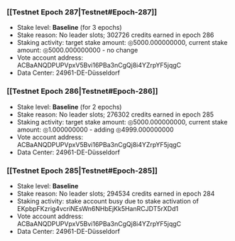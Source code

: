 ### [[Testnet Epoch 287|Testnet#Epoch-287]]
* Stake level: **Baseline** (for 3 epochs)
* Stake reason: No leader slots; 302726 credits earned in epoch 286
* Staking activity: target stake amount: ◎5000.000000000, current stake amount: ◎5000.000000000 - no change
* Vote account address: ACBaANQDPUPVpxV5Bvi16PBa3nCgQj8i4YZrpYF5jqgC
* Data Center: 24961-DE-Düsseldorf
### [[Testnet Epoch 286|Testnet#Epoch-286]]
* Stake level: **Baseline** (for 2 epochs)
* Stake reason: No leader slots; 276302 credits earned in epoch 285
* Staking activity: target stake amount: ◎5000.000000000, current stake amount: ◎1.000000000 - adding ◎4999.000000000
* Vote account address: ACBaANQDPUPVpxV5Bvi16PBa3nCgQj8i4YZrpYF5jqgC
* Data Center: 24961-DE-Düsseldorf
### [[Testnet Epoch 285|Testnet#Epoch-285]]
* Stake level: **Baseline**
* Stake reason: No leader slots; 294534 credits earned in epoch 284
* Staking activity: stake account busy due to stake activation of EKpbpFKzrig4vcriNEsWn6NHbEjKk5HanRCJDT5rXDd1
* Vote account address: ACBaANQDPUPVpxV5Bvi16PBa3nCgQj8i4YZrpYF5jqgC
* Data Center: 24961-DE-Düsseldorf